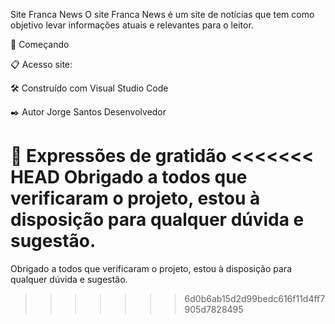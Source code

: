 Site Franca News
O site Franca News é um site de notícias que tem como objetivo levar informações atuais e relevantes para o leitor.

🚀 Começando

📋 Acesso
site:

🛠️ Construído com
Visual Studio Code

✒️ Autor
Jorge Santos
Desenvolvedor

🎁 Expressões de gratidão
<<<<<<< HEAD
Obrigado a todos que verificaram o projeto, estou à disposição para qualquer dúvida e sugestão.
=======
Obrigado a todos que verificaram o projeto, estou à disposição para qualquer dúvida e sugestão.
>>>>>>> 6d0b6ab15d2d99bedc616f11d4ff7905d7828495
